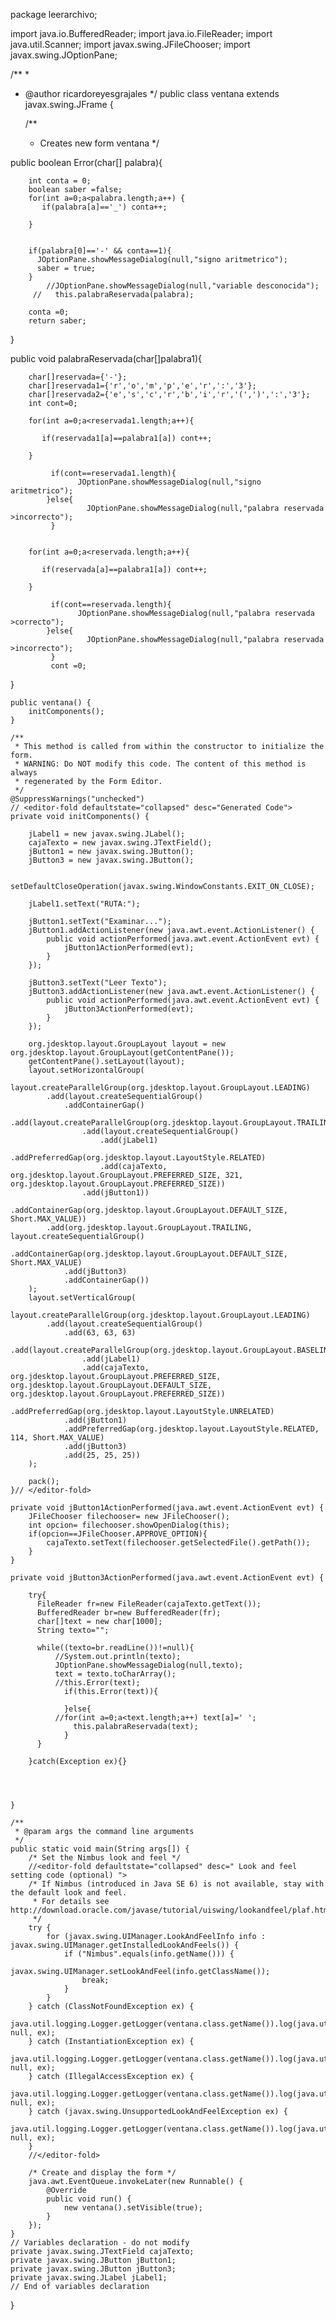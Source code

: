 package leerarchivo;


import java.io.BufferedReader;
import java.io.FileReader;
import java.util.Scanner;
import javax.swing.JFileChooser;
import javax.swing.JOptionPane;

/**
 *
 * @author ricardoreyesgrajales
 */
public class ventana extends javax.swing.JFrame {

    /**
     * Creates new form ventana
     */
    
public boolean Error(char[] palabra){
    
        int conta = 0;
        boolean saber =false;
        for(int a=0;a<palabra.length;a++) {
           if(palabra[a]=='_') conta++; 
          
        }
        
        
        if(palabra[0]=='-' && conta==1){
          JOptionPane.showMessageDialog(null,"signo aritmetrico");
          saber = true;
        }
            //JOptionPane.showMessageDialog(null,"variable desconocida");
         //   this.palabraReservada(palabra);
        
        conta =0;
        return saber;
}   

public void palabraReservada(char[]palabra1){

        char[]reservada={'-'};
        char[]reservada1={'r','o','m','p','e','r',':','3'};
        char[]reservada2={'e','s','c','r','b','i','r','(',')',':','3'};
        int cont=0;
        
        for(int a=0;a<reservada1.length;a++){
          
           if(reservada1[a]==palabra1[a]) cont++;
            
        }
        
             if(cont==reservada1.length){
                   JOptionPane.showMessageDialog(null,"signo aritmetrico");
            }else{
                     JOptionPane.showMessageDialog(null,"palabra reservada >incorrecto");
             }
        
             
        for(int a=0;a<reservada.length;a++){
          
           if(reservada[a]==palabra1[a]) cont++;
            
        }
        
             if(cont==reservada.length){
                   JOptionPane.showMessageDialog(null,"palabra reservada >correcto");
            }else{
                     JOptionPane.showMessageDialog(null,"palabra reservada >incorrecto");
             }
             cont =0;
}
    
    public ventana() {
        initComponents();
    }

    /**
     * This method is called from within the constructor to initialize the form.
     * WARNING: Do NOT modify this code. The content of this method is always
     * regenerated by the Form Editor.
     */
    @SuppressWarnings("unchecked")
    // <editor-fold defaultstate="collapsed" desc="Generated Code">                          
    private void initComponents() {

        jLabel1 = new javax.swing.JLabel();
        cajaTexto = new javax.swing.JTextField();
        jButton1 = new javax.swing.JButton();
        jButton3 = new javax.swing.JButton();

        setDefaultCloseOperation(javax.swing.WindowConstants.EXIT_ON_CLOSE);

        jLabel1.setText("RUTA:");

        jButton1.setText("Examinar...");
        jButton1.addActionListener(new java.awt.event.ActionListener() {
            public void actionPerformed(java.awt.event.ActionEvent evt) {
                jButton1ActionPerformed(evt);
            }
        });

        jButton3.setText("Leer Texto");
        jButton3.addActionListener(new java.awt.event.ActionListener() {
            public void actionPerformed(java.awt.event.ActionEvent evt) {
                jButton3ActionPerformed(evt);
            }
        });

        org.jdesktop.layout.GroupLayout layout = new org.jdesktop.layout.GroupLayout(getContentPane());
        getContentPane().setLayout(layout);
        layout.setHorizontalGroup(
            layout.createParallelGroup(org.jdesktop.layout.GroupLayout.LEADING)
            .add(layout.createSequentialGroup()
                .addContainerGap()
                .add(layout.createParallelGroup(org.jdesktop.layout.GroupLayout.TRAILING)
                    .add(layout.createSequentialGroup()
                        .add(jLabel1)
                        .addPreferredGap(org.jdesktop.layout.LayoutStyle.RELATED)
                        .add(cajaTexto, org.jdesktop.layout.GroupLayout.PREFERRED_SIZE, 321, org.jdesktop.layout.GroupLayout.PREFERRED_SIZE))
                    .add(jButton1))
                .addContainerGap(org.jdesktop.layout.GroupLayout.DEFAULT_SIZE, Short.MAX_VALUE))
            .add(org.jdesktop.layout.GroupLayout.TRAILING, layout.createSequentialGroup()
                .addContainerGap(org.jdesktop.layout.GroupLayout.DEFAULT_SIZE, Short.MAX_VALUE)
                .add(jButton3)
                .addContainerGap())
        );
        layout.setVerticalGroup(
            layout.createParallelGroup(org.jdesktop.layout.GroupLayout.LEADING)
            .add(layout.createSequentialGroup()
                .add(63, 63, 63)
                .add(layout.createParallelGroup(org.jdesktop.layout.GroupLayout.BASELINE)
                    .add(jLabel1)
                    .add(cajaTexto, org.jdesktop.layout.GroupLayout.PREFERRED_SIZE, org.jdesktop.layout.GroupLayout.DEFAULT_SIZE, org.jdesktop.layout.GroupLayout.PREFERRED_SIZE))
                .addPreferredGap(org.jdesktop.layout.LayoutStyle.UNRELATED)
                .add(jButton1)
                .addPreferredGap(org.jdesktop.layout.LayoutStyle.RELATED, 114, Short.MAX_VALUE)
                .add(jButton3)
                .add(25, 25, 25))
        );

        pack();
    }// </editor-fold>                        

    private void jButton1ActionPerformed(java.awt.event.ActionEvent evt) {                                         
        JFileChooser filechooser= new JFileChooser();
        int opcion= filechooser.showOpenDialog(this);
        if(opcion==JFileChooser.APPROVE_OPTION){
            cajaTexto.setText(filechooser.getSelectedFile().getPath());
        }
    }                                        

    private void jButton3ActionPerformed(java.awt.event.ActionEvent evt) {                                         
     
        try{
          FileReader fr=new FileReader(cajaTexto.getText());
          BufferedReader br=new BufferedReader(fr);
          char[]text = new char[1000];
          String texto="";
          
          while((texto=br.readLine())!=null){
              //System.out.println(texto);
              JOptionPane.showMessageDialog(null,texto);
              text = texto.toCharArray();
              //this.Error(text);
                if(this.Error(text)){
                    
                }else{
              //for(int a=0;a<text.length;a++) text[a]=' ';
                  this.palabraReservada(text);
                }
          }
        
        }catch(Exception ex){}
        
        
        
        
    }                                        

    /**
     * @param args the command line arguments
     */
    public static void main(String args[]) {
        /* Set the Nimbus look and feel */
        //<editor-fold defaultstate="collapsed" desc=" Look and feel setting code (optional) ">
        /* If Nimbus (introduced in Java SE 6) is not available, stay with the default look and feel.
         * For details see http://download.oracle.com/javase/tutorial/uiswing/lookandfeel/plaf.html 
         */
        try {
            for (javax.swing.UIManager.LookAndFeelInfo info : javax.swing.UIManager.getInstalledLookAndFeels()) {
                if ("Nimbus".equals(info.getName())) {
                    javax.swing.UIManager.setLookAndFeel(info.getClassName());
                    break;
                }
            }
        } catch (ClassNotFoundException ex) {
            java.util.logging.Logger.getLogger(ventana.class.getName()).log(java.util.logging.Level.SEVERE, null, ex);
        } catch (InstantiationException ex) {
            java.util.logging.Logger.getLogger(ventana.class.getName()).log(java.util.logging.Level.SEVERE, null, ex);
        } catch (IllegalAccessException ex) {
            java.util.logging.Logger.getLogger(ventana.class.getName()).log(java.util.logging.Level.SEVERE, null, ex);
        } catch (javax.swing.UnsupportedLookAndFeelException ex) {
            java.util.logging.Logger.getLogger(ventana.class.getName()).log(java.util.logging.Level.SEVERE, null, ex);
        }
        //</editor-fold>

        /* Create and display the form */
        java.awt.EventQueue.invokeLater(new Runnable() {
            @Override
            public void run() {
                new ventana().setVisible(true);
            }
        });
    }
    // Variables declaration - do not modify                     
    private javax.swing.JTextField cajaTexto;
    private javax.swing.JButton jButton1;
    private javax.swing.JButton jButton3;
    private javax.swing.JLabel jLabel1;
    // End of variables declaration                   
}
